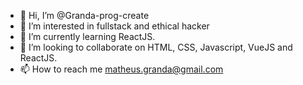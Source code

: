 - 👋 Hi, I’m @Granda-prog-create
- 👀 I’m interested in fullstack and ethical hacker
- 🌱 I’m currently learning ReactJS. 
- 💞️ I’m looking to collaborate on HTML, CSS, Javascript, VueJS and ReactJS. 
- 📫 How to reach me matheus.granda@gmail.com

<!---
Granda-prog-create/Granda-prog-create is a ✨ special ✨ repository because its `README.md` (this file) appears on your GitHub profile.
You can click the Preview link to take a look at your changes.
--->
